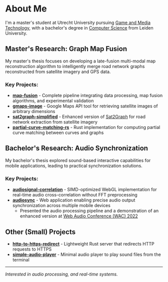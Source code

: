 # About Me

I'm a master's student at Utrecht University pursuing [Game and Media Technology](https://www.uu.nl/en/masters/game-and-media-technology), with a bachelor's degree in [Computer Science](https://www.universiteitleiden.nl/onderwijs/opleidingen/bachelor/informatica) from Leiden University.

## Master's Research: Graph Map Fusion

My master's thesis focuses on developing a late-fusion multi-modal map reconstruction algorithm to intelligently merge road network graphs reconstructed from satellite imagery and GPS data.

### Key Projects:
- **[map-fusion](https://github.com/jvtubergen/map-fusion)** - Complete pipeline integrating data processing, map fusion algorithms, and experimental validation
- **[gmaps-image](https://github.com/jvtubergen/gmaps-image)** - Google Maps API tool for retrieving satellite images of arbitrary dimensions
- **[sat2graph-simplified](https://github.com/jvtubergen/Sat2Graph-simplified)** - Enhanced version of [Sat2Graph](https://github.com/songtaohe/Sat2Graph) for road network extraction from satellite imagery
- **[partial-curve-matching-rs](https://github.com/jvtubergen/partial-curve-matching-rs)** - Rust implementation for computing partial curve matching between curves and graphs

## Bachelor's Research: Audio Synchronization

My bachelor's thesis explored sound-based interactive capabilities for mobile applications, leading to practical synchronization solutions.

### Key Projects:
- **[audiosignal-correlation](https://github.com/jvtubergen/audiosignal-correlation)** - SIMD-optimized WebGL implementation for real-time audio cross-correlation without FFT preprocessing
- **[audiosync](https://github.com/jvtubergen/audiosync)** - Web application enabling precise audio output synchronization across multiple mobile devices
  - Presented the audio processing pipeline and a demonstration of an enhanced version at [Web Audio Conference (WAC) 2022](https://wac2022.i3s.univ-cotedazur.fr/)

## Other (Small) Projects

- **[http-to-https-redirect](https://github.com/jvtubergen/http-to-https-redirect)** - Lightweight Rust server that redirects HTTP requests to HTTPS
- **[simple-audio-player](https://github.com/jvtubergen/simple-audio-player)** - Minimal audio player to play sound files from the terminal

---

*Interested in audio processing, and real-time systems.*
